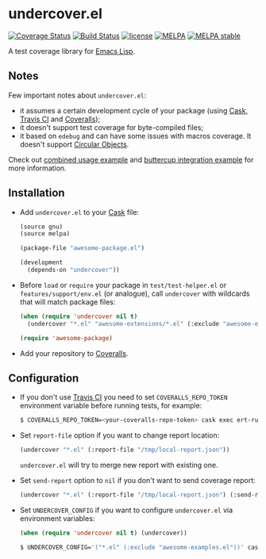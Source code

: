 # undercover.el
[![Coverage Status](https://coveralls.io/repos/sviridov/undercover.el/badge.svg)](https://coveralls.io/r/sviridov/undercover.el?branch=master) [![Build Status](https://travis-ci.org/sviridov/undercover.el.svg)](https://travis-ci.org/sviridov/undercover.el) [![license](http://img.shields.io/badge/license-MIT-brightgreen.svg)](https://github.com/sviridov/undercover.el/blob/master/LICENSE) [![MELPA](http://melpa.org/packages/undercover-badge.svg)](http://melpa.org/#/undercover) [![MELPA stable](http://stable.melpa.org/packages/undercover-badge.svg)](http://stable.melpa.org/#/undercover)

A test coverage library for [Emacs Lisp](http://www.gnu.org/software/emacs/manual/html_node/elisp/index.html).

## Notes

Few important notes about `undercover.el`:

- it assumes a certain development cycle of your package (using [Cask](https://github.com/cask/cask), [Travis CI](https://travis-ci.org/) and [Coveralls](https://coveralls.io/));
- it doesn't support test coverage for byte-compiled files;
- it based on `edebug` and can have some issues with macros coverage. It doesn't support [Circular Objects](http://www.gnu.org/software/emacs/manual/html_node/elisp/Circular-Objects.html).

Check out [combined usage example](https://github.com/sviridov/undercover.el-combined-usage-example) and [buttercup integration example](https://github.com/sviridov/undercover.el-buttercup-integration-example) for more information.

## Installation

- Add `undercover.el` to your [Cask](https://github.com/cask/cask) file:

  ```lisp
  (source gnu)
  (source melpa)

  (package-file "awesome-package.el")

  (development
    (depends-on "undercover"))
  ```

- Before `load` or `require` your package in `test/test-helper.el` or `features/support/env.el` (or analogue), call `undercover` with wildcards that will match package files:

  ```lisp
  (when (require 'undercover nil t)
    (undercover "*.el" "awesome-extensions/*.el" (:exclude "awesome-examples.el")))

  (require 'awesome-package)
  ```

- Add your repository to [Coveralls](https://coveralls.io/).

## Configuration

- If you don't use [Travis CI](https://travis-ci.org/) you need to set `COVERALLS_REPO_TOKEN` environment variable before running tests, for example:

  ```sh
  $ COVERALLS_REPO_TOKEN=<your-coveralls-repo-token> cask exec ert-runner
  ```

- Set `report-file` option if you want to change report location:

  ```lisp
  (undercover "*.el" (:report-file "/tmp/local-report.json"))
  ```

  `undercover.el` will try to merge new report with existing one.

- Set `send-report` option to `nil` if you don't want to send coverage report:

  ```lisp
  (undercover "*.el" (:report-file "/tmp/local-report.json") (:send-report nil))
  ```

- Set `UNDERCOVER_CONFIG` if you want to configure `undercover.el` via environment variables:

  ```lisp
  (when (require 'undercover nil t) (undercover))
  ```

  ```sh
  $ UNDERCOVER_CONFIG='("*.el" (:exclude "awesome-examples.el"))' cask exec ert-runner
  ```
